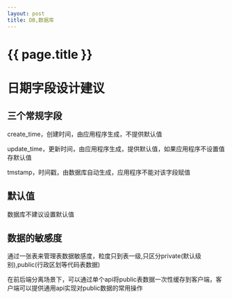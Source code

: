 ```yaml
---
layout: post
title: DB,数据库
---
```

{{ page.title }}
================

# 日期字段设计建议

## 三个常规字段

create_time，创建时间，由应用程序生成，不提供默认值

update_time，更新时间，由应用程序生成，提供默认值，如果应用程序不设置值存默认值

tmstamp，时间戳，由数据库自动生成，应用程序不能对该字段赋值

## 默认值

数据库不建议设置默认值

## 数据的敏感度

通过一张表来管理表数据敏感度，粒度只到表一级,只区分private(默认级别),public(行政区划等代码表数据)

在前后端分离场景下，可以通过单个api将public表数据一次性缓存到客户端，客户端可以提供通用api实现对public数据的常用操作
